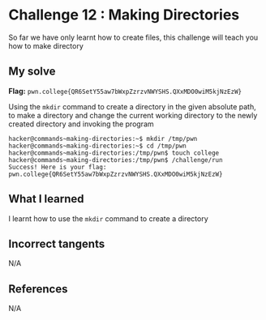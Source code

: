 # Challenge 12 : Making Directories
So far we have only learnt how to create files, this challenge will teach you how to make directory

## My solve
**Flag:** `pwn.college{QR6SetY55aw7bWxpZzrzvNWYSHS.QXxMDO0wiM5kjNzEzW}`

Using the `mkdir` command to create a directory in the given absolute path, to make a directory and change the current working directory to the newly created directory and invoking the program
```
hacker@commands~making-directories:~$ mkdir /tmp/pwn
hacker@commands~making-directories:~$ cd /tmp/pwn
hacker@commands~making-directories:/tmp/pwn$ touch college
hacker@commands~making-directories:/tmp/pwn$ /challenge/run
Success! Here is your flag:
pwn.college{QR6SetY55aw7bWxpZzrzvNWYSHS.QXxMDO0wiM5kjNzEzW}
```

## What I learned 
I learnt how to use the `mkdir` command to create a directory

## Incorrect tangents
N/A

## References
N/A
